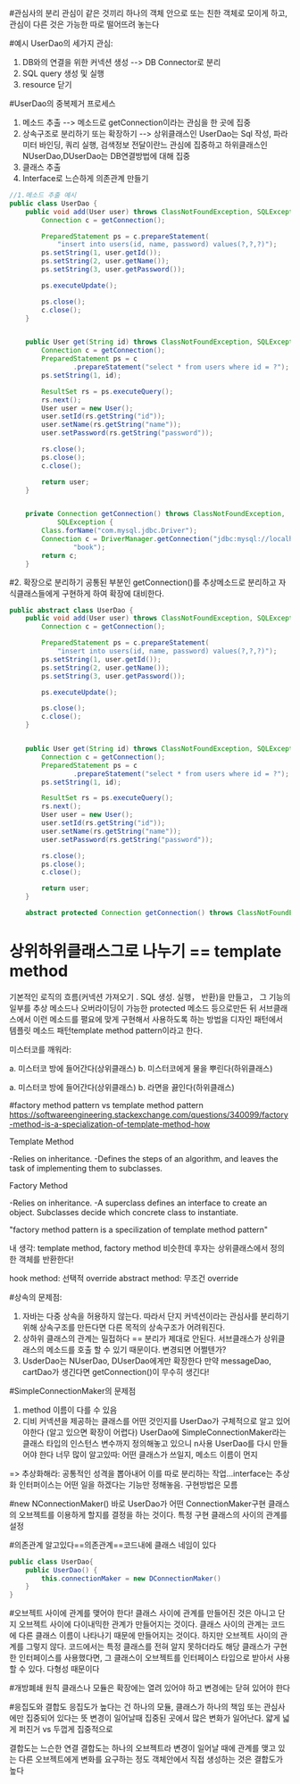 #관심사의 분리
관심이 같은 것끼리 하나의 객체 안으로 또는 친한 객체로 모이게 하고, 관심이 다른 것은 가능한 따로 떨어뜨려 놓는다

#예시
UserDao의 세가지 관심:
1. DB와의 연결을 위한 커넥션 생성 --> DB Connector로 분리
2. SQL query 생성 및 실행 
3. resource 닫기

#UserDao의 중복제거 프로세스
1. 메소드 추출 --> 메소드로 getConnection이라는 관심을 한  곳에 집중
2. 상속구조로 분리하기 또는 확장하기 --> 상위클래스인 UserDao는 Sql 작성, 파라미터 바인딩, 쿼리 실행, 검색정보 전달이란느 관심에 집중하고 하위클래스인 NUserDao,DUserDao는 DB연결방법에 대해 집중
3. 클래스 추출
4. Interface로 느슨하게 의존관계 만들기

~~~java
//1.메소드 추출 예시
public class UserDao {
	public void add(User user) throws ClassNotFoundException, SQLException {
		Connection c = getConnection();

		PreparedStatement ps = c.prepareStatement(
			"insert into users(id, name, password) values(?,?,?)");
		ps.setString(1, user.getId());
		ps.setString(2, user.getName());
		ps.setString(3, user.getPassword());

		ps.executeUpdate();

		ps.close();
		c.close();
	}


	public User get(String id) throws ClassNotFoundException, SQLException {
		Connection c = getConnection();
		PreparedStatement ps = c
				.prepareStatement("select * from users where id = ?");
		ps.setString(1, id);

		ResultSet rs = ps.executeQuery();
		rs.next();
		User user = new User();
		user.setId(rs.getString("id"));
		user.setName(rs.getString("name"));
		user.setPassword(rs.getString("password"));

		rs.close();
		ps.close();
		c.close();

		return user;
	}


	private Connection getConnection() throws ClassNotFoundException,
			SQLException {
		Class.forName("com.mysql.jdbc.Driver");
		Connection c = DriverManager.getConnection("jdbc:mysql://localhost/springbook?characterEncoding=UTF-8", "spring",
				"book");
		return c;
	}
~~~

#2. 확장으로 분리하기
공통된 부분인 getConnection()를 추상메소드로 분리하고 자식클래스들에게 구현하게 하여 확장에 대비한다.
~~~java
public abstract class UserDao {
	public void add(User user) throws ClassNotFoundException, SQLException {
		Connection c = getConnection();

		PreparedStatement ps = c.prepareStatement(
			"insert into users(id, name, password) values(?,?,?)");
		ps.setString(1, user.getId());
		ps.setString(2, user.getName());
		ps.setString(3, user.getPassword());

		ps.executeUpdate();

		ps.close();
		c.close();
	}


	public User get(String id) throws ClassNotFoundException, SQLException {
		Connection c = getConnection();
		PreparedStatement ps = c
				.prepareStatement("select * from users where id = ?");
		ps.setString(1, id);

		ResultSet rs = ps.executeQuery();
		rs.next();
		User user = new User();
		user.setId(rs.getString("id"));
		user.setName(rs.getString("name"));
		user.setPassword(rs.getString("password"));

		rs.close();
		ps.close();
		c.close();

		return user;
	}

	abstract protected Connection getConnection() throws ClassNotFoundException, SQLException ; //이 부분을 하위클래스에서 정의
~~~
# 상위하위클래스그로 나누기 == template method
기본적인 로직의 흐름(커넥션 가져오기 . SQL 생성. 실행， 반환)을 만들고， 그 기능의 일부를 추상 메소드나 오버라이딩이 가능한 protected 메소드 등으로만든 뒤 서브클래스에서 이런 메소드를 펼요에 맞게 구현해서 사용하도록 하는 방법을 디자인 패턴에서 템플릿 메소드 패턴template method pattern이라고 한다.

미스터코를 깨워라:

a. 미스터코 방에 들어간다(상위클래스)
b. 미스터코에게 물을 뿌린다(하위클래스)

a. 미스터코 방에 들어간다(상위클래스)
b. 라면을 끓인다(하위클래스)

#factory method pattern vs template method pattern
https://softwareengineering.stackexchange.com/questions/340099/factory-method-is-a-specialization-of-template-method-how

Template Method

-Relies on inheritance.
-Defines the steps of an algorithm, and leaves the task of implementing them to subclasses.

Factory Method

-Relies on inheritance.
-A superclass defines an interface to create an object. Subclasses decide which concrete class to instantiate.

"factory method pattern is a specilization of template method
pattern"

내 생각: template method, factory method 비슷한데 후자는 상위클래스에서 정의한 객체를 반환한다!

hook method: 선택적 override
abstract method: 무조건 override

#상속의 문제점:
1. 자바는 다중 상속을 허용하지 않는다. 따라서 단지 커넥션이라는 관심사를 분리하기 위해 상속구조를 만든다면 다른 목적의 상속구조가 어려워진다.
2. 상하위 클래스의 관계는 밀접하다 == 분리가 제대로 안된다. 서브클래스가 상위클래스의 메소드를 호출 할 수 있기 때문이다. 변경되면 어쩔텐가? 
3. UsderDao는 NUserDao, DUserDao에게만 확장한다
만약 messageDao, cartDao가 생긴다면 getConnection()이 무수히 생긴다!

#SimpleConnectionMaker의 문제점
1. method 이름이 다를 수 있음
2. 디비 커넥션을 제공하는 클래스를 어떤 것인지를 UserDao가 구체적으로 알고 있어야한다 (알고 있으면 확장이 어렵다)
UserDao에 SimpleConnectionMaker라는 클래스 타입의 인스턴스 변수까지 정의해놓고 있으니 n사용 UserDao를 다시 만들어야 한다
 너무 많이 알고있따: 어떤 클래스가 쓰일지, 메소드 이름이 먼지

 => 추상화해라: 공통적인 성격을 뽑아내어 이를 따로 분리하는 작업...interface는 추상화
 인터퍼이스는 어떤 일을 하겠다는 기능만 정해놓음. 구현방법은 모름

 #new NConnectionMaker()
 바로 UserDao가 어떤 ConnectionMaker구현 클래스의 오브젝트를 이용하게 할지를 결정을 하는 것이다. 특정 구현 클래스의 사이의 관계를 설정

 #의존관계
 알고있다==의존관계==코드내에 클래스 네임이 있다
 ~~~java
 public class UserDao{
     public UserDao() {
         this.connectionMaker = new DConnectionMaker()
     }
 }
 ~~~

 #오브젝트 사이에 관계를 맺어야 한다!
 클래스 사이에 관계를 만들어진 것은 아니고 단지 오브젝트 사이에 다이내믹한 관계가 만들어지는 것이다. 클래스 사이의 관계는 코드에 다른 클래스 이름이 나타나기 때문에 만들어지는 것이다. 하지만 오브젝트 사이의 관계를 그렇지 않다. 코드에서는 특정 클래스를 전혀 알지 못하더라도 해당 클래스가 구현한 인터페이스를 사용했다면, 그 클래스이 오브젝트를 인터페이스 타입으로 받아서 사용 할 수 있다. 다형성 때문이다

 #개방폐쇄 원칙
 클래스나 모듈은 확장에는 열려 있어야 하고 변경에는 닫혀 있어야 한다

 #응집도와 결합도
 응집도가 높다는 건 하나의 모듈, 클래스가 하나의 책임 또는 관심사에만 집중되어 있다는 뜻
 변경이 일어날때 집중된 곳에서 많은 변화가 일어난다. 얇게 넓게 퍼진거 vs 두껍게 집중적으로

 결합도는 느슨한 연결
 결합도는 하나의 오브젝트라 변경이 일어날 때에 관계를 맺고 있는 다른 오브젝트에게 변화를 요구하는 정도
 객체안에서 직접 생성하는 것은 결합도가 높다

